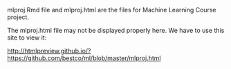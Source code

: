 mlproj.Rmd file and mlproj.html are the files for Machine Learning Course project.

The mlproj.html file may not be displayed properly here. We have to use this site to view it:

http://htmlpreview.github.io/?https://github.com/bestco/ml/blob/master/mlproj.html
